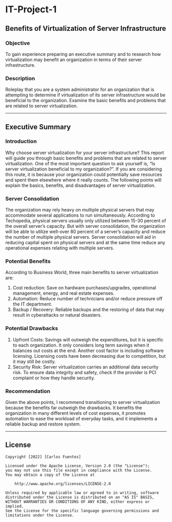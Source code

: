 # IT-Project-1
## Benefits of Virtualization of Server Infrastructure 
### Objective
To gain experience preparing an executive summary and to research how virtualization may benefit an organization in terms of their server infrastructure.

### Description
Roleplay that you are a system administrator for an organization that is attempting to determine if virtualization of its server infrastructure would be beneficial to the organization. Examine the basic benefits and problems that are related to server virtualization.

------------------------------------------------------------------------------------------------------------------------------------------

## Executive Summary

### Introduction
Why choose server virtualization for your server infrastructure? This report will guide you through basic benefits and problems that are related to server virtualization. One of the most important question to ask yourself is, “Is server virtualization beneficial to my organization?”. If you are considering this route, it is because your organization could potentially save resources and spent them elsewhere where it really counts. The following points will explain the basics, benefits, and disadvantages of server virtualization.
    
### Server Consolidation
The organization may rely heavy on multiple physical servers that may accommodate several applications to run simultaneously. According to Techopedia, physical servers usually only utilized between 15-30 percent of the overall server’s capacity. But with server consolidation, the organization will be able to utilize well-over 80 percent of a server’s capacity and reduce the number of multiple physical servers.  Server consolidation will aid in reducing capital spent on physical servers and at the same time reduce any operational expenses relating with multiple servers. 

### Potential Benefits
According to Business World, three main benefits to server virtualization are:

1.	Cost reduction: Save on hardware purchases/upgrades, operational management, energy, and real estate expenses.
2.	Automation: Reduce number of technicians and/or reduce pressure off the IT department.
3.	Backup / Recovery: Reliable backups and the restoring of data that may result in cyberattacks or natural disasters.

### Potential Drawbacks
1.	Upfront Costs: Savings will outweigh the expenditures, but it is specific to each organization. It only considers long term savings when it balances out costs at the end. Another cost factor is including software licensing. Licensing costs have been decreasing due to competition, but it may still be costly.
2.	Security Risk: Server virtualization carries an additional data security risk. To ensure data integrity and safety, check if the provider is PCI complaint or how they handle security.

### Recommendation
Given the above points, I recommend transitioning to server virtualization because the benefits far outweigh the drawbacks. It benefits the organization in many different levels of cost expenses, it promotes automation to ease the workload of everyday tasks, and it implements a reliable backup and restore system.

------------------------------------------------------------------------------------------------------------------------------------------

## License

    Copyright [2022] [Carlos Fuentes]

    Licensed under the Apache License, Version 2.0 (the "License");
    you may not use this file except in compliance with the License.
    You may obtain a copy of the License at

        http://www.apache.org/licenses/LICENSE-2.0

    Unless required by applicable law or agreed to in writing, software
    distributed under the License is distributed on an "AS IS" BASIS,
    WITHOUT WARRANTIES OR CONDITIONS OF ANY KIND, either express or implied.
    See the License for the specific language governing permissions and
    limitations under the License.
